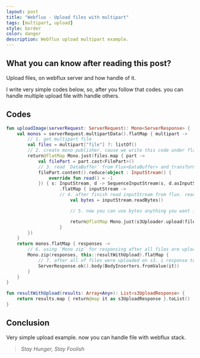 ```yaml
---
layout: post
title: "Webflux - Upload files with multipart"
tags: [multipart, upload]
style: border
color: danger
description: Webflux upload multipart example.
---
```



## What you can know after reading this post?

Upload files, on webflux server and how handle of it.

I write very simple codes below, so, after you follow that codes. you can handle multiple upload file with handle others.

## Codes

```kotlin
fun uploadImage(serverRequest: ServerRequest): Mono<ServerResponse> {
    val monos = serverRequest.multipartData().flatMap { multipart ->
        // 1. get multipart file
        val files = multipart["file"] ?: listOf()
        // 2. create mono publisher. cause we write this code under flatMap
        return@flatMap Mono.just(files.map { part ->
            val filePart = part.cast<FilePart>()
            // 3. read `DataBuffer` from Flux<DataBuffer> and transform to Mono by reduce using SequenceInputStream
            filePart.content().reduce(object : InputStream() {
                override fun read() = -1
            }) { s: InputStream, d -> SequenceInputStream(s, d.asInputStream(true)) }
                    .flatMap { inputStream ->
                    // 4. after finish read inputStream from flux. read bytes of inputStream. ( ** after fire readBytes function will close your stream. so you can't reuse inputStream )
                        val bytes = inputStream.readBytes() 

                        // 5. now you can use bytes anything you want it. in this example i upload my file on s3 bucket with wrapping Mono.

                        return@flatMap Mono.just(s3Uploader.upload(filePart.filename(), filePart.headers().contentType.toString(), ByteArrayInputStream(bytes), bytes.size.toLong()))
                    }
        })
    }
    return monos.flatMap { responses ->
        // 6. using `Mono zip` for responsing after all files are uploaded.
        Mono.zip(responses, this::resultWithUpload).flatMap {
            // 7. after all of files were uploaded on s3. i response to client.
            ServerResponse.ok().body(BodyInserters.fromValue(it))
        }
    }
}

fun resultWithUpload(results: Array<Any>): List<s3UploadResponse> {
    return results.map { return@map it as s3UploadResponse }.toList()
}
```

## Conclusion

Very simple upload example. now you can handle file with webflux stack.

> _Stay Hunger, Stay Foolish_
